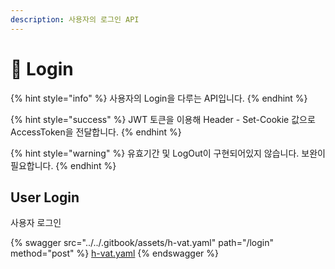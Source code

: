 ```yaml
---
description: 사용자의 로그인 API
---
```


# 🔑 Login

{% hint style="info" %}
사용자의 Login을 다루는 API입니다.
{% endhint %}

{% hint style="success" %}
JWT 토큰을 이용해 Header - Set-Cookie 값으로 AccessToken을 전달합니다.
{% endhint %}

{% hint style="warning" %}
유효기간 및 LogOut이 구현되어있지 않습니다. 보완이 필요합니다.
{% endhint %}

## User Login

사용자 로그인

{% swagger src="../../.gitbook/assets/h-vat.yaml" path="/login" method="post" %}
[h-vat.yaml](../../.gitbook/assets/h-vat.yaml)
{% endswagger %}
